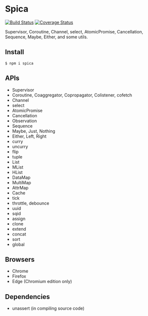 # Spica

[![Build Status](https://travis-ci.org/falsandtru/spica.svg?branch=master)](https://travis-ci.org/falsandtru/spica)
[![Coverage Status](https://coveralls.io/repos/falsandtru/spica/badge.svg?branch=master&service=github)](https://coveralls.io/github/falsandtru/spica?branch=master)

Supervisor, Coroutine, Channel, select, AtomicPromise, Cancellation, Sequence, Maybe, Either, and some utils.

## Install

```
$ npm i spica
```

## APIs

- Supervisor
- Coroutine, Coaggregator, Copropagator, Colistener, cofetch
- Channel
- select
- AtomicPromise
- Cancellation
- Observation
- Sequence
- Maybe, Just, Nothing
- Either, Left, Right
- curry
- uncurry
- flip
- tuple
- List
- MList
- HList
- DataMap
- MultiMap
- AttrMap
- Cache
- tick
- throttle, debounce
- uuid
- sqid
- assign
- clone
- extend
- concat
- sort
- global

## Browsers

- Chrome
- Firefox
- Edge (Chromium edition only)

## Dependencies

- unassert (in compiling source code)
